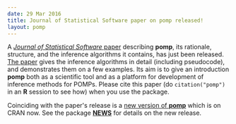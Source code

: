 ```yaml
---
date: 29 Mar 2016
title: Journal of Statistical Software paper on pomp released!
layout: pomp
---
```


A [*Journal of Statistical Software* paper](https://www.jstatsoft.org/article/view/v069i12) describing **pomp**, its rationale, structure, and the inference algorithms it contains, has just been released.
[The paper](http://dx.doi.org/10.18637/jss.v069.i12) gives the inference algorithms in detail (including pseudocode), and demonstrates them on a few examples.
Its aim is to give an introduction **pomp** both as a scientific tool and as a platform for development of inference methods for POMPs.
Please cite this paper (do `citation("pomp")` in an **R** session to see how) when you use the package.
<!--more-->
Coinciding with the paper's release is a [new version of **pomp**](https://cran.r-project.org/web/packages/pomp/) which is on CRAN now.
See the package [**NEWS**](http://kingaa.github.io/pomp/NEWS.html) for details on the new release.
